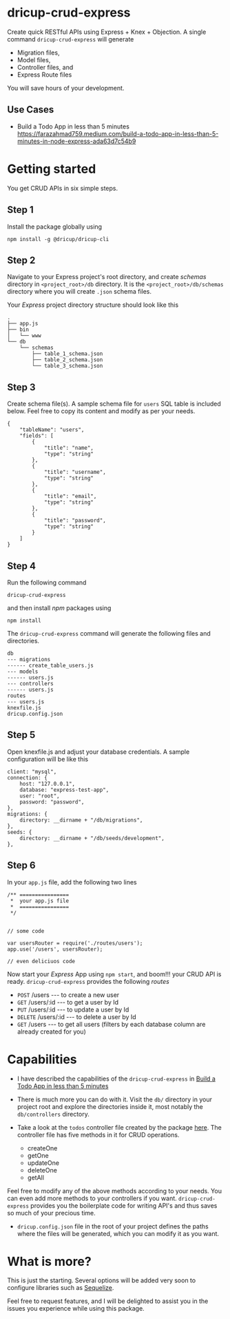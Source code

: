 # dricup-crud-express

Create quick RESTful APIs using Express + Knex + Objection. A single command `dricup-crud-express` will generate

- Migration files,
- Model files,
- Controller files, and
- Express Route files

You will save hours of your development.

## Use Cases

- Build a Todo App in less than 5 minutes
  https://farazahmad759.medium.com/build-a-todo-app-in-less-than-5-minutes-in-node-express-ada63d7c54b9

# Getting started

You get CRUD APIs in six simple steps.

## Step 1

Install the package globally using

```
npm install -g @dricup/dricup-cli
```

## Step 2

Navigate to your Express project's root directory, and create _schemas_ directory in `<project_root>/db` directory. It is the `<project_root>/db/schemas` directory where you will create `.json` schema files.

Your _Express_ project directory structure should look like this

```
.
├── app.js
├── bin
│   └── www
└── db
    └── schemas
        ├── table_1_schema.json
        ├── table_2_schema.json
        └── table_3_schema.json
```

## Step 3

Create schema file(s). A sample schema file for `users` SQL table is included below. Feel free to copy its content and modify as per your needs.

```
{
    "tableName": "users",
    "fields": [
        {
            "title": "name",
            "type": "string"
        },
        {
            "title": "username",
            "type": "string"
        },
        {
            "title": "email",
            "type": "string"
        },
        {
            "title": "password",
            "type": "string"
        }
    ]
}
```

## Step 4

Run the following command

```
dricup-crud-express
```

and then install _npm_ packages using

```
npm install
```

The `dricup-crud-express` command will generate the following files and directories.

```
db
--- migrations
------ create_table_users.js
--- models
------ users.js
--- controllers
------ users.js
routes
--- users.js
knexfile.js
dricup.config.json
```

## Step 5

Open knexfile.js and adjust your database credentials. A sample configuration will be like this

```
client: "mysql",
connection: {
    host: "127.0.0.1",
    database: "express-test-app",
    user: "root",
    password: "password",
},
migrations: {
    directory: __dirname + "/db/migrations",
},
seeds: {
    directory: __dirname + "/db/seeds/development",
},
```

## Step 6

In your `app.js` file, add the following two lines

```
/** ================
 *  your app.js file
 *  ================
 */


// some code

var usersRouter = require('./routes/users');
app.use('/users', usersRouter);

// even deliciuos code
```

Now start your _Express_ App using `npm start`, and boom!!! your CRUD API is ready. `dricup-crud-express` provides the following _routes_

- `POST` /users --- to create a new user
- `GET` /users/:id --- to get a user by Id
- `PUT` /users/:id --- to update a user by Id
- `DELETE` /users/:id --- to delete a user by Id
- `GET` /users --- to get all users (filters by each database column are already created for you)

# Capabilities

- I have described the capabilities of the `dricup-crud-express` in
  [Build a Todo App in less than 5 minutes](https://farazahmad759.medium.com/build-a-todo-app-in-less-than-5-minutes-in-node-express-ada63d7c54b9)

- There is much more you can do with it. Visit the `db/` directory in your project root and explore the directories inside it, most notably the `db/controllers` directory.
- Take a look at the `todos` controller file created by the package [here](https://github.com/farazahmad759/dricup-crud-express/blob/main/examples/hello-todo/db/controllers/todos.js). The controller file has five methods in it for CRUD operations.

  - createOne
  - getOne
  - updateOne
  - deleteOne
  - getAll

Feel free to modify any of the above methods according to your needs. You can even add more methods to your controllers if you want. `dricup-crud-express` provides you the boilerplate code for writing API's and thus saves so much of your precious time.

- `dricup.config.json` file in the root of your project defines the paths where the files will be generated, which you can modify it as you want.

# What is more?

This is just the starting. Several options will be added very soon to configure libraries such as [Sequelize](https://sequelize.org/).

Feel free to request features, and I will be delighted to assist you in the issues you experience while using this package.
